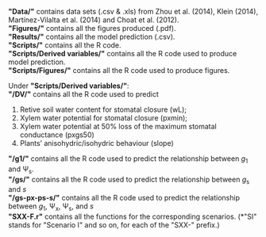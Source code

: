 **"Data/"** contains data sets (.csv & .xls) from Zhou et al. (2014), Klein (2014), Martínez-Vilalta et al. (2014) and Choat et al. (2012).  
**"Figures/"** contains all the figures produced (.pdf).  
**"Results/"** contains all the model prediction (.csv).  
**"Scripts/"** contains all the R code.  
**"Scripts/Derived variables/"** contains all the R code used to produce model prediction.  
**"Scripts/Figures/"** contains all the R code used to produce figures.  
  
Under **"Scripts/Derived variables/"**:  
**"/DV/"** contains all the R code used to predict  
1) Retive soil water content for stomatal closure (wL); 
2) Xylem water potential for stomatal closure (pxmin); 
3) Xylem water potential at 50% loss of the maximum stomatal conductance (pxgs50) 
4) Plants’ anisohydric/isohydric behaviour (slope) 
  
**"/g1/"** contains all the R code used to predict the relationship between *g*<sub>1</sub> and &#936;<sub>s</sub>.  
**"/gs/"** contains all the R code used to predict the relationship between *g*<sub>s</sub> and *s*  
**"/gs-px-ps-s/"** contains all the R code used to predict the relationship between *g*<sub>1</sub>, &#936;<sub>x</sub>, &#936;<sub>s</sub>, and *s*  
**"SXX-F.r"** contains all the functions for the corresponding scenarios. (*"SI" stands for "Scenario I" and so on, for each of the "SXX-" prefix.)  
